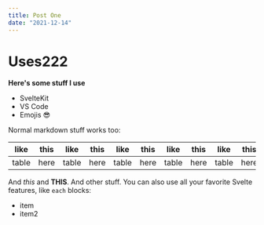 ```yaml
---
title: Post One
date: "2021-12-14"
---
```


# Uses222

**Here's some stuff I use**

- SvelteKit
- VS Code   
- Emojis 😎         
         
Normal markdown stuff works too:   

| like  | this | like  | this | like  | this | like  | this | like  | this | like  | this |
|-------|------|-------|------|-------|------|-------|------|-------|------|-------|------|
| table | here | table | here | table | here | table | here | table | here | table | here |

And *this* and **THIS**. And other stuff. You can also use all your favorite Svelte features, like `each` blocks:

<ul>
  <li>item</li>
  <li>item2</li>
</ul>